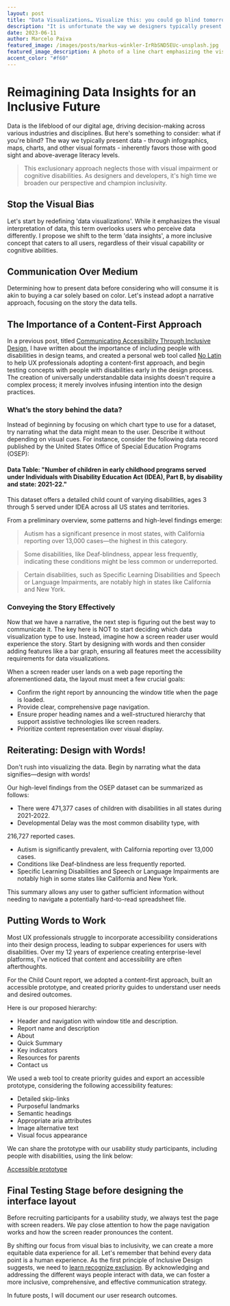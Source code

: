 ```yaml
---
layout: post
title: "Data Visualizations… Visualize this: you could go blind tomorrow."
description: "It is unfortunate the way we designers typically present data – through infographics, maps, charts, and other visual formats – inherently favoring sighted and with a higher than average literacy level. This exclusionary approach leaves many people behind, particularly those with visual impairment or cognitive disabilities. As designers and developers, it's time we broaden our perspective and champion inclusivity."
date: 2023-06-11
author: Marcelo Paiva
featured_image: /images/posts/markus-winkler-IrRbSND5EUc-unsplash.jpg
featured_image_description: A photo of a line chart emphasizing the visual representation of the data, which unconsciously neglects non-sighted users who perceive data differently. Photo credits to Markus Winkler from Unsplash.
accent_color: "#f60"
---
```


# Reimagining Data Insights for an Inclusive Future

Data is the lifeblood of our digital age, driving decision-making across various industries and disciplines. But here's something to consider: what if you're blind? The way we typically present data - through infographics, maps, charts, and other visual formats - inherently favors those with good sight and above-average literacy levels.

<blockquote class="accent"> This exclusionary approach neglects those with visual impairment or cognitive disabilities. As designers and developers, it's high time we broaden our perspective and champion inclusivity.</blockquote>

## Stop the Visual Bias

Let's start by redefining 'data visualizations'. While it emphasizes the visual interpretation of data, this term overlooks users who perceive data differently. I propose we shift to the term 'data insights', a more inclusive concept that caters to all users, regardless of their visual capability or cognitive abilities.

## Communication Over Medium

Determining how to present data before considering who will consume it is akin to buying a car solely based on color. Let's instead adopt a narrative approach, focusing on the story the data tells.

## The Importance of a Content-First Approach

In a previous post, titled [Communicating Accessibility Through Inclusive Design](https://mpaiva.github.io/venus/blog/communicating-accessibility-through-inclusive-design), I have written about the importance of including people with disabilities in design teams, and created a personal web tool called [No Latin](https://nolatin.com) to help UX professionals adopting a content-first approach, and begin testing concepts with people with disabilities early in the design process. The creation of universally understandable data insights doesn't require a complex process; it merely involves infusing intention into the design practices.

### What’s the story behind the data?

Instead of beginning by focusing on which chart type to use for a dataset, try narrating what the data might mean to the user. Describe it without depending on visual cues. For instance, consider the following data record published by the United States Office of Special Education Programs (OSEP):

#### Data Table: "Number of children in early childhood programs served under Individuals with Disability Education Act (IDEA), Part B, by disability and state: 2021-22."

This dataset offers a detailed child count of varying disabilities, ages 3 through 5 served under IDEA across all US states and territories.

From a preliminary overview, some patterns and high-level findings emerge:

<blockquote class="accent">Autism has a significant presence in most states, with California reporting over 13,000 cases—the highest in this category.</blockquote>
<blockquote class="accent">Some disabilities, like Deaf-blindness, appear less frequently, indicating these conditions might be less common or underreported.</blockquote>
<blockquote class="accent">Certain disabilities, such as Specific Learning Disabilities and Speech or Language Impairments, are notably high in states like California and New York.</blockquote>

### Conveying the Story Effectively

Now that we have a narrative, the next step is figuring out the best way to communicate it. The key here is NOT to start deciding which data visualization type to use. Instead, imagine how a screen reader user would experience the story. Start by designing with words and then consider adding features like a bar graph, ensuring all features meet the accessibility requirements for data visualizations.

When a screen reader user lands on a web page reporting the aforementioned data, the layout must meet a few crucial goals:

- Confirm the right report by announcing the window title when the page is loaded.
- Provide clear, comprehensive page navigation.
- Ensure proper heading names and a well-structured hierarchy that support assistive technologies like screen readers.
- Prioritize content representation over visual display.

## Reiterating: Design with Words!

Don't rush into visualizing the data. Begin by narrating what the data signifies—design with words!

Our high-level findings from the OSEP dataset can be summarized as follows:

- There were 471,377 cases of children with disabilities in all states during 2021-2022.
- Developmental Delay was the most common disability type, with

216,727 reported cases.

- Autism is significantly prevalent, with California reporting over 13,000 cases.
- Conditions like Deaf-blindness are less frequently reported.
- Specific Learning Disabilities and Speech or Language Impairments are notably high in some states like California and New York.

This summary allows any user to gather sufficient information without needing to navigate a potentially hard-to-read spreadsheet file.

## Putting Words to Work

Most UX professionals struggle to incorporate accessibility considerations into their design process, leading to subpar experiences for users with disabilities. Over my 12 years of experience creating enterprise-level platforms, I've noticed that content and accessibility are often afterthoughts.

For the Child Count report, we adopted a content-first approach, built an accessible prototype, and created priority guides to understand user needs and desired outcomes.

Here is our proposed hierarchy:

- Header and navigation with window title and description.
- Report name and description
- About
- Quick Summary
- Key indicators
- Resources for parents
- Contact us

We used a web tool to create priority guides and export an accessible prototype, considering the following accessibility features:

- Detailed skip-links
- Purposeful landmarks
- Semantic headings
- Appropriate aria attributes
- Image alternative text
- Visual focus appearance

We can share the prototype with our usability study participants, including people with disabilities, using the link below:

[Accessible prototype](https://nolatin.com/share/child-count-001)

## Final Testing Stage before designing the interface layout

Before recruiting participants for a usability study, we always test the page with screen readers. We pay close attention to how the page navigation works and how the screen reader pronounces the content.

By shifting our focus from visual bias to inclusivity, we can create a more equitable data experience for all. Let's remember that behind every data point is a human experience. As the first principle of Inclusive Design suggests, we need to [learn recognize exclusion](https://mpaiva.github.io/venus/blog/learning-to-recognize-exclusion). By acknowledging and addressing the different ways people interact with data, we can foster a more inclusive, comprehensive, and effective communication strategy.

In future posts, I will document our user research outcomes.
